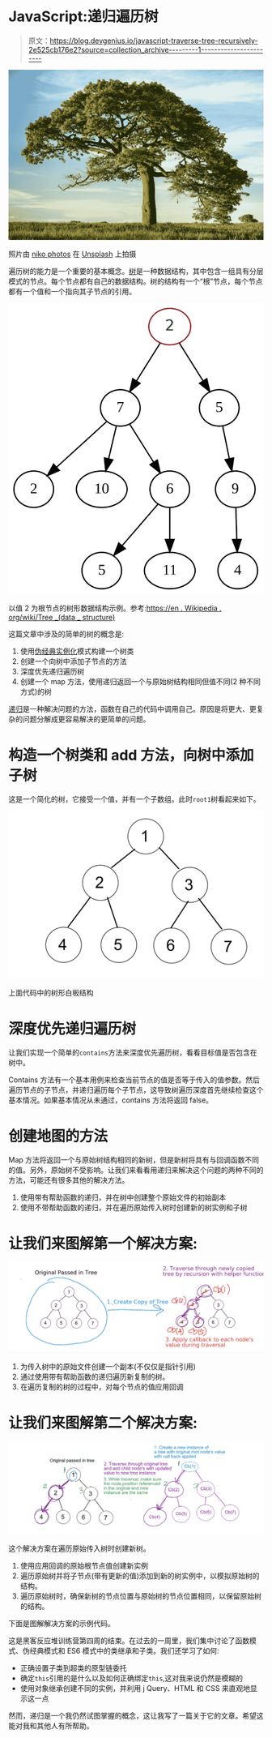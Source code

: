 # JavaScript:递归遍历树

> 原文：<https://blog.devgenius.io/javascript-traverse-tree-recursively-2e525cb176e2?source=collection_archive---------1----------------------->

![](img/f1a396b9738cd02e9231a46fe7ac34f0.png)

照片由 [niko photos](https://unsplash.com/@niko_photos?utm_source=medium&utm_medium=referral) 在 [Unsplash](https://unsplash.com?utm_source=medium&utm_medium=referral) 上拍摄

遍历树的能力是一个重要的基本概念。[树](https://en.wikipedia.org/wiki/Tree_(data_structure))是一种数据结构，其中包含一组具有分层模式的节点。每个节点都有自己的数据结构。树的结构有一个“根”节点，每个节点都有一个值和一个指向其子节点的引用。

![](img/e39d64d69208936d774dd3e7dc20e795.png)

以值 2 为根节点的树形数据结构示例。参考:[https://en . Wikipedia . org/wiki/Tree _(data _ structure)](https://en.wikipedia.org/wiki/Tree_(data_structure))

这篇文章中涉及的简单的树的概念是:

1.  使用[伪经典实例化](https://developer.mozilla.org/en-US/docs/Web/JavaScript/Inheritance_and_the_prototype_chain)模式构建一个树类
2.  创建一个向树中添加子节点的方法
3.  深度优先递归遍历树
4.  创建一个 map 方法，使用递归返回一个与原始树结构相同但值不同(2 种不同方式)的树

[递归](https://javascript.info/recursion#:~:text=Recursion%20is%20a%20programming%20term,that's%20called%20a%20recursion%20step.)是一种解决问题的方法，函数在自己的代码中调用自己。原因是将更大、更复杂的问题分解成更容易解决的更简单的问题。

# **构造一个树类和 add 方法，向树中添加子树**

这是一个简化的树，它接受一个值，并有一个子数组。此时`root1`树看起来如下。

![](img/495fd541bffa3cfc5d2e29cb51c57c08.png)

上面代码中的树形白板结构

# **深度优先递归遍历树**

让我们实现一个简单的`contains`方法来深度优先遍历树，看看目标值是否包含在树中。

Contains 方法有一个基本用例来检查当前节点的值是否等于传入的值参数。然后遍历节点的子节点，并递归遍历每个子节点，这导致树遍历深度首先继续检查这个基本情况。如果基本情况从未通过，contains 方法将返回 false。

# **创建地图的方法**

Map 方法将返回一个与原始树结构相同的新树，但是新树将具有与回调函数不同的值。另外，原始树不受影响。让我们来看看用递归来解决这个问题的两种不同的方法，可能还有很多其他的解决方法。

1.  使用带有帮助函数的递归，并在树中创建整个原始文件的初始副本
2.  使用不带帮助函数的递归，并在遍历原始传入树时创建新的树实例和子树

# **让我们来图解第一个解决方案:**

![](img/a47f3706330c60df76214a0f09c228f0.png)

1.  为传入树中的原始文件创建一个副本(不仅仅是指针引用)
2.  通过使用带有帮助函数的递归遍历新复制的树。
3.  在遍历复制的树的过程中，对每个节点的值应用回调

# **让我们来图解第二个解决方案:**

![](img/b4d85d398397ba0a07a4404b60707790.png)

这个解决方案在遍历原始传入树时创建新树。

1.  使用应用回调的原始根节点值创建新实例
2.  遍历原始树并将子节点(带有更新的值)添加到新的树实例中，以模拟原始树的结构。
3.  遍历原始树时，确保新树的节点位置与原始树的节点位置相同，以保留原始树的结构。

下面是图解解决方案的示例代码。

这是黑客反应堆训练营第四周的结束。在过去的一周里，我们集中讨论了函数模式、伪经典模式和 ES6 模式中的类继承和子类。我们还学习了如何:

*   正确设置子类到超类的原型链委托
*   确定`this`引用的是什么以及如何正确绑定`this`,这对我来说仍然是模糊的
*   使用对象继承创建不同的实例，并利用 j Query、HTML 和 CSS 来直观地显示这一点

然而，递归是一个我仍然试图掌握的概念，这让我写了一篇关于它的文章。希望这能对我和其他人有所帮助。